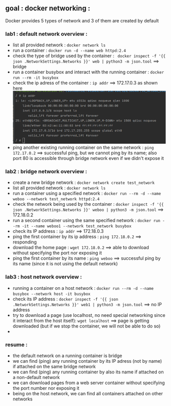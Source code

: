 ## goal : docker networking :

Docker provides 5 types of network and 3 of them are created by default

### lab1 : default network overview :

* list all provided network :
  `docker network ls`
* run a container :
  `docker run -d --name web httpd:2.4`
* check the type of bridge used by the container :
  ` docker inspect -f '{{ json .NetworkSettings.Networks }}' web | python3 -m json.tool`
==> bridge
* run a container busybox and interact with the running container :
  `docker run --rm -it busybox`
* check the ip adress of the container :
  `ip addr`
==> 172.17.0.3 as shown here ![img.png](img.png)
* ping another existing running container on the same network :
  `ping 172.17.0.2`
==> successful ping, but we cannot ping by its name; also port 80 is accessible through bridge network even if we didn't expose it

### lab2 : bridge network overview :
* create a new bridge network :
  `docker network create test_network`
* list all provided network :
  `docker network ls`
* run a container using a specified network :
  `docker run --rm -d --name weboo --network test_network httpd:2.4`
* check the network being used by the container :
  `docker inspect -f '{{ json .NetworkSettings.Networks }}' weboo | python3 -m json.tool`
==> 172.18.0.2
* run a second container using the same specified network :
  `docker run --rm -it --name weboo1 --network test_network busybox`
* check its IP address :
  `ip addr` 
==> 172.18.0.3
* ping the first container by its ip address :
  `ping 172.18.0.2`
==> responding 
* download the home page :
  `wget 172.18.0.2`
==> able to download without specifying the port nor exposing it
* ping the first container by its name :
  `ping weboo`
==> successful ping by its name (since it is not using the default network)

### lab3 : host network overview :
* running a container on a host network :
  `docker run --rm -d --name busybox --network host -it busybox`
* check its IP address :
  `docker inspect -f '{{ json .NetworkSettings.Networks }}' web1 | python3 -m json.tool`
==> no IP address 
* try to download a page (use localhost, no need special networking since it interact from the host itself):
  `wget localhost`
==> page is getting downloaded (but if we stop the container, we will not be able to do so)
* 

### resume :
* the default network on a running container is bridge
* we can find (ping) any running container by its IP adress (not by name) if attached on the same bridge network
* we can find (ping) any running container by also its name if attached on a non-default network
* we can download pages from a web server container without specifying the port number nor exposing it
* being on the host network, we can find all containers attached on other networks
